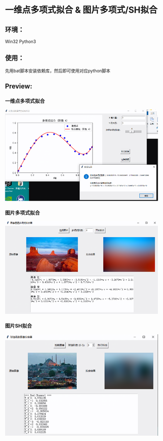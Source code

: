 # 一维点多项式拟合 & 图片多项式/SH拟合
## 环境：
Win32 Python3

## 使用：
先用bat脚本安装依赖库，然后即可使用对应python脚本

## Preview:
### 一维点多项式拟合
![alt text](./eg1.png)

### 图片多项式拟合
![alt text](./eg2.png)

### 图片SH拟合
![alt text](./eg3.png)
